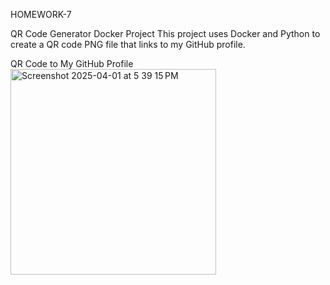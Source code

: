 HOMEWORK-7

QR Code Generator Docker Project
This project uses Docker and Python to create a QR code PNG file that links to my GitHub profile.

QR Code to My GitHub Profile
<img width="329" alt="Screenshot 2025-04-01 at 5 39 15 PM" src="https://github.com/user-attachments/assets/317cb126-0a45-401f-a264-85c28f5e98ec" />


